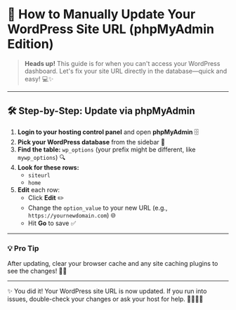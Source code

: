 # 🚀 How to Manually Update Your WordPress Site URL (phpMyAdmin Edition)

> **Heads up!**
> This guide is for when you can't access your WordPress dashboard. Let's fix your site URL directly in the database—quick and easy! 💻✨

---

## 🛠️ Step-by-Step: Update via phpMyAdmin

1. **Login to your hosting control panel** and open **phpMyAdmin** 🗄️
2. **Pick your WordPress database** from the sidebar 📂
3. **Find the table:** `wp_options` (your prefix might be different, like `mywp_options`) 🔍
4. **Look for these rows:**
   - `siteurl`
   - `home`
5. **Edit** each row:
   - Click **Edit** ✏️
   - Change the `option_value` to your new URL (e.g., `https://yournewdomain.com`) 🌐
   - Hit **Go** to save ✅

---

### 💡 Pro Tip
After updating, clear your browser cache and any site caching plugins to see the changes! 🔄🧹

---

✨ You did it! Your WordPress site URL is now updated. If you run into issues, double-check your changes or ask your host for help. 👩‍💻👨‍💻
